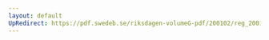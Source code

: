 ```yaml
---
layout: default
UpRedirect: https://pdf.swedeb.se/riksdagen-volumeG-pdf/200102/reg_200102/reg_200102_0572.pdf
---
```

